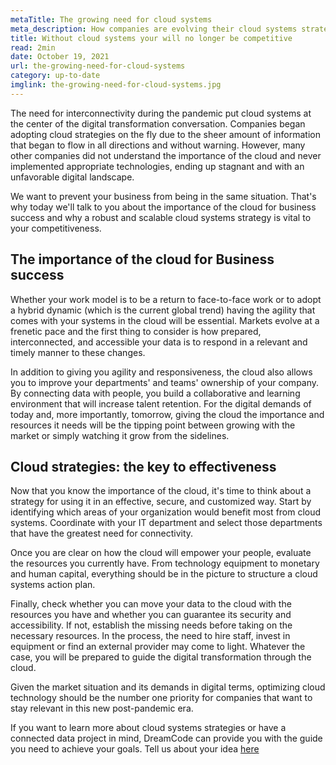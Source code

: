 ```yaml
---
metaTitle: The growing need for cloud systems
meta_description: How companies are evolving their cloud systems strategies to stay effective and competitive in the technology industry
title: Without cloud systems your will no longer be competitive
read: 2min
date: October 19, 2021
url: the-growing-need-for-cloud-systems
category: up-to-date
imglink: the-growing-need-for-cloud-systems.jpg
---
```


The need for interconnectivity during the pandemic put cloud systems at the center of the digital transformation conversation. Companies began adopting cloud strategies on the fly due to the sheer amount of information that began to flow in all directions and without warning. However, many other companies did not understand the importance of the cloud and never implemented appropriate technologies, ending up stagnant and with an unfavorable digital landscape.

We want to prevent your business from being in the same situation. That's why today we'll talk to you about the importance of the cloud for business success and why a robust and scalable cloud systems strategy is vital to your competitiveness.

## **The importance of the cloud for Business success**

Whether your work model is to be a return to face-to-face work or to adopt a hybrid dynamic (which is the current global trend) having the agility that comes with your systems in the cloud will be essential.
Markets evolve at a frenetic pace and the first thing to consider is how prepared, interconnected, and accessible your data is to respond in a relevant and timely manner to these changes.

In addition to giving you agility and responsiveness, the cloud also allows you to improve your departments' and teams' ownership of your company. By connecting data with people, you build a collaborative and learning environment that will increase talent retention.
For the digital demands of today and, more importantly, tomorrow, giving the cloud the importance and resources it needs will be the tipping point between growing with the market or simply watching it grow from the sidelines.

## **Cloud strategies: the key to effectiveness**

Now that you know the importance of the cloud, it's time to think about a strategy for using it in an effective, secure, and customized way. Start by identifying which areas of your organization would benefit most from cloud systems. Coordinate with your IT department and select those departments that have the greatest need for connectivity.

Once you are clear on how the cloud will empower your people, evaluate the resources you currently have. From technology equipment to monetary and human capital, everything should be in the picture to structure a cloud systems action plan.

Finally, check whether you can move your data to the cloud with the resources you have and whether you can guarantee its security and accessibility. If not, establish the missing needs before taking on the necessary resources. In the process, the need to hire staff, invest in equipment or find an external provider may come to light. Whatever the case, you will be prepared to guide the digital transformation through the cloud.

Given the market situation and its demands in digital terms, optimizing cloud technology should be the number one priority for companies that want to stay relevant in this new post-pandemic era.

If you want to learn more about cloud systems strategies or have a connected data project in mind, DreamCode can provide you with the guide you need to achieve your goals. Tell us about your idea [here](https://www.dreamcodesoft.com/contact)
